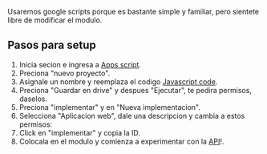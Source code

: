 Usaremos google scripts porque es bastante simple y familiar, pero sientete libre de modificar el modulo.

## Pasos para setup
1. Inicia secion e ingresa a [Apps script](https://script.google.com/home).
2. Preciona "nuevo proyecto".
3. Asignale un nombre y reemplaza el codigo [Javascript code](JavaScriptCode.md).
4. Preciona "Guardar en drive" y despues "Ejecutar", te pedira permisos, daselos.
5. Preciona "implementar" y en "Nueva implementacion".
6. Selecciona "Aplicacion web", dale una descripcion y cambia a estos permisos:
7. Click en "implementar" y copia la ID.
8. Colocala en el modulo y comienza a experimentar con la [API](api.md)!.

